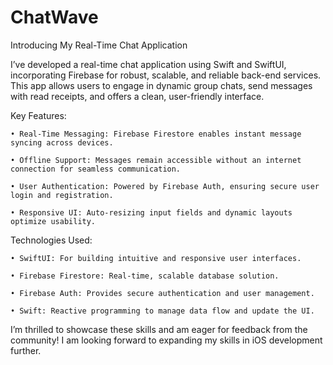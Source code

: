 # ChatWave

Introducing My Real-Time Chat Application

I’ve developed a real-time chat application using Swift and SwiftUI, incorporating Firebase for robust, scalable, and reliable back-end services. This app allows users to engage in dynamic group chats, send messages with read receipts, and offers a clean, user-friendly interface.

Key Features:

    • Real-Time Messaging: Firebase Firestore enables instant message syncing across devices.

    • Offline Support: Messages remain accessible without an internet connection for seamless communication.

    • User Authentication: Powered by Firebase Auth, ensuring secure user login and registration.

    • Responsive UI: Auto-resizing input fields and dynamic layouts optimize usability.

Technologies Used:

    • SwiftUI: For building intuitive and responsive user interfaces.

    • Firebase Firestore: Real-time, scalable database solution.

    • Firebase Auth: Provides secure authentication and user management.

    • Swift: Reactive programming to manage data flow and update the UI.

I’m thrilled to showcase these skills and am eager for feedback from the community! I am looking forward to expanding my skills in iOS development further.
